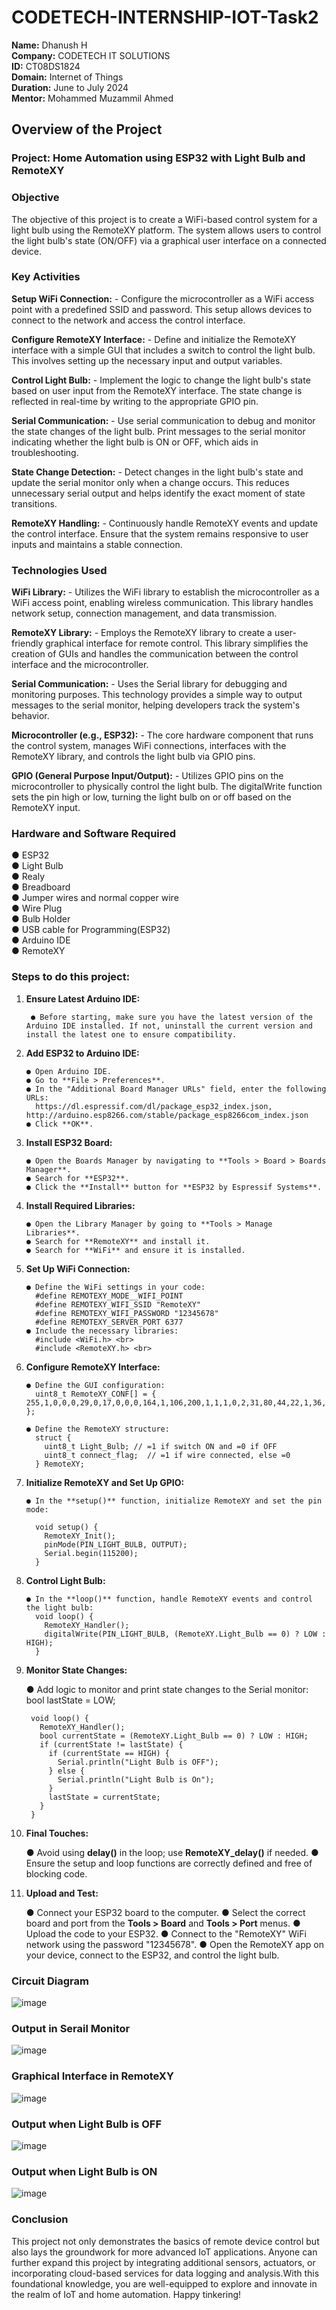 # CODETECH-INTERNSHIP-IOT-Task2

**Name:** Dhanush H <br>
**Company:** CODETECH IT SOLUTIONS <br>
**ID:** CT08DS1824 <br>
**Domain:** Internet of Things <br>
**Duration:** June to July 2024 <br>
**Mentor:** Mohammed Muzammil Ahmed <br>


## Overview of the Project

### Project: Home Automation using ESP32 with Light Bulb and RemoteXY

### Objective

The objective of this project is to create a WiFi-based control system for a light bulb using the RemoteXY platform. The system allows users to control the light bulb's state (ON/OFF) via a graphical user interface on a connected device.

### Key Activities

**Setup WiFi Connection:**
      - Configure the microcontroller as a WiFi access point with a predefined SSID and password. This setup allows devices to connect to the network and access the control interface.

**Configure RemoteXY Interface:**
      - Define and initialize the RemoteXY interface with a simple GUI that includes a switch to control the light bulb. This involves setting up the necessary input and output variables.

**Control Light Bulb:**
      - Implement the logic to change the light bulb's state based on user input from the RemoteXY interface. The state change is reflected in real-time by writing to the appropriate GPIO pin.

**Serial Communication:**
      - Use serial communication to debug and monitor the state changes of the light bulb. Print messages to the serial monitor indicating whether the light bulb is ON or OFF, which aids in troubleshooting.

**State Change Detection:**
      - Detect changes in the light bulb's state and update the serial monitor only when a change occurs. This reduces unnecessary serial output and helps identify the exact moment of state transitions.

**RemoteXY Handling:**
      - Continuously handle RemoteXY events and update the control interface. Ensure that the system remains responsive to user inputs and maintains a stable connection.

### Technologies Used

**WiFi Library:**
      - Utilizes the WiFi library to establish the microcontroller as a WiFi access point, enabling wireless communication. This library handles network setup, connection management, and data transmission.

**RemoteXY Library:**
      - Employs the RemoteXY library to create a user-friendly graphical interface for remote control. This library simplifies the creation of GUIs and handles the communication between the control interface and the microcontroller.

**Serial Communication:**
      - Uses the Serial library for debugging and monitoring purposes. This technology provides a simple way to output messages to the serial monitor, helping developers track the system's behavior.

**Microcontroller (e.g., ESP32):**
      - The core hardware component that runs the control system, manages WiFi connections, interfaces with the RemoteXY library, and controls the light bulb via GPIO pins.

**GPIO (General Purpose Input/Output):**
      - Utilizes GPIO pins on the microcontroller to physically control the light bulb. The digitalWrite function sets the pin high or low, turning the light bulb on or off based on the RemoteXY input.

### Hardware and Software Required

● ESP32 <br>
● Light Bulb <br>
● Realy <br>
● Breadboard <br>
● Jumper wires and normal copper wire <br>
● Wire Plug <br>
● Bulb Holder <br>
● USB cable for Programming(ESP32) <br>
● Arduino IDE <br>
● RemoteXY <br>

### Steps to do this project:

1. **Ensure Latest Arduino IDE:**

        ● Before starting, make sure you have the latest version of the Arduino IDE installed. If not, uninstall the current version and install the latest one to ensure compatibility.

2. **Add ESP32 to Arduino IDE:** <br>

       ● Open Arduino IDE.
       ● Go to **File > Preferences**.
       ● In the "Additional Board Manager URLs" field, enter the following URLs: 
         https://dl.espressif.com/dl/package_esp32_index.json, http://arduino.esp8266.com/stable/package_esp8266com_index.json 
       ● Click **OK**.

3. **Install ESP32 Board:** <br>

       ● Open the Boards Manager by navigating to **Tools > Board > Boards Manager**.
       ● Search for **ESP32**.
       ● Click the **Install** button for **ESP32 by Espressif Systems**.

4. **Install Required Libraries:** <br>

       ● Open the Library Manager by going to **Tools > Manage Libraries**.
       ● Search for **RemoteXY** and install it.
       ● Search for **WiFi** and ensure it is installed.

5. **Set Up WiFi Connection:** <br>

       ● Define the WiFi settings in your code:
         #define REMOTEXY_MODE__WIFI_POINT 
         #define REMOTEXY_WIFI_SSID "RemoteXY" 
         #define REMOTEXY_WIFI_PASSWORD "12345678" 
         #define REMOTEXY_SERVER_PORT 6377
       ● Include the necessary libraries:
         #include <WiFi.h> <br>
         #include <RemoteXY.h> <br>
         

6. **Configure RemoteXY Interface:** <br>

       ● Define the GUI configuration: 
         uint8_t RemoteXY_CONF[] = { 255,1,0,0,0,29,0,17,0,0,0,164,1,106,200,1,1,1,0,2,31,80,44,22,1,36,26,31,31,79,70,70,0,79,78,0 };
         
       ● Define the RemoteXY structure:
         struct {
           uint8_t Light_Bulb; // =1 if switch ON and =0 if OFF
           uint8_t connect_flag;  // =1 if wire connected, else =0
         } RemoteXY;

7. **Initialize RemoteXY and Set Up GPIO:** 

       ● In the **setup()** function, initialize RemoteXY and set the pin mode: 
         
         void setup() {  
           RemoteXY_Init(); 
           pinMode(PIN_LIGHT_BULB, OUTPUT);
           Serial.begin(115200); 
         }
         
9. **Control Light Bulb:** <br>

       ● In the **loop()** function, handle RemoteXY events and control the light bulb: 
         void loop() {  
           RemoteXY_Handler();  
           digitalWrite(PIN_LIGHT_BULB, (RemoteXY.Light_Bulb == 0) ? LOW : HIGH);  
         } 

10. **Monitor State Changes:** <br>

       ● Add logic to monitor and print state changes to the Serial monitor: 
         bool lastState = LOW; 

         void loop() { 
           RemoteXY_Handler(); 
           bool currentState = (RemoteXY.Light_Bulb == 0) ? LOW : HIGH; 
           if (currentState != lastState) { 
             if (currentState == HIGH) { 
               Serial.println("Light Bulb is OFF"); 
             } else { 
               Serial.println("Light Bulb is On"); 
             } 
             lastState = currentState; 
           } 
         } 

11. **Final Touches:** <br>

       ● Avoid using **delay()** in the loop; use **RemoteXY_delay()** if needed. 
       ● Ensure the setup and loop functions are correctly defined and free of blocking code. 

12. **Upload and Test:** <br>

       ● Connect your ESP32 board to the computer. 
       ● Select the correct board and port from the **Tools > Board** and **Tools > Port** menus. 
       ● Upload the code to your ESP32. 
       ● Connect to the "RemoteXY" WiFi network using the password "12345678". 
       ● Open the RemoteXY app on your device, connect to the ESP32, and control the light bulb.
  
### Circuit Diagram

![image](https://github.com/H-Dhanush/CODETECH-INTERNSHIP-IOT-Task2/assets/167459628/093401d8-2d15-4e00-b515-2e5cad7874aa)

### Output in Serail Monitor

![image](https://github.com/H-Dhanush/CODETECH-INTERNSHIP-IOT-Task2/assets/167459628/c23008c7-2123-4d58-8f1d-e6866dbcf20c)

### Graphical Interface in RemoteXY

![image](https://github.com/H-Dhanush/CODETECH-INTERNSHIP-IOT-Task2/assets/167459628/7c2a3b60-9663-4e75-b815-7ea3ee258cae)

### Output when Light Bulb is OFF

![image](https://github.com/H-Dhanush/CODETECH-INTERNSHIP-IOT-Task2/assets/167459628/1d7914e6-4330-4318-b735-1192ef3038a8)

### Output when Light Bulb is ON

![image](https://github.com/H-Dhanush/CODETECH-INTERNSHIP-IOT-Task2/assets/167459628/2b089455-8bfb-4c07-b6e3-41947b1a0cc0)

### Conclusion
This project not only demonstrates the basics of remote device control but also lays the groundwork for more advanced IoT applications. Anyone can further expand this project by integrating additional sensors, actuators, or incorporating cloud-based services for data logging and analysis.With this foundational knowledge, you are well-equipped to explore and innovate in the realm of IoT and home automation. Happy tinkering!




